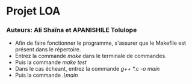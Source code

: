 # Projet LOA


### Auteurs: Ali Shaïna et APANISHILE Tolulope 

- Afin de faire fonctionner le programme, s'assurer que le Makefile est présent dans le répertoire. 
- Entrez la commande _make_ dans le terminale de commandes. 
- Puis la commande _make test_
- Dans le cas écheant, entrez la commande _g++ *.c -o main_
- Puis la commande _.\main_
